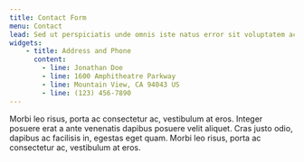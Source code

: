 ```yaml
---
title: Contact Form
menu: Contact
lead: Sed ut perspiciatis unde omnis iste natus error sit voluptatem accusantium doloremque laudantium, totam rem aperiam, eaque ipsa quae ab illo inventore veritatis et quasi architecto beatae vitae dicta sunt explicabo. Nemo enim ipsam voluptatem quia voluptas sit aspernatur aut odit aut fugit.
widgets:
    - title: Address and Phone
      content:
        - line: Jonathan Doe
        - line: 1600 Amphitheatre Parkway
        - line: Mountain View, CA 94043 US
        - line: (123) 456-7890
---
```


Morbi leo risus, porta ac consectetur ac, vestibulum at eros. Integer posuere erat a ante venenatis dapibus posuere velit aliquet. Cras justo odio, dapibus ac facilisis in, egestas eget quam. Morbi leo risus, porta ac consectetur ac, vestibulum at eros.

